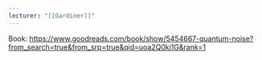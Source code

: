 ```yaml
---
lecturer: "[[Gardiner]]"
---
```

Book: https://www.goodreads.com/book/show/5454667-quantum-noise?from_search=true&from_srp=true&qid=uoa2Q0ki1G&rank=1